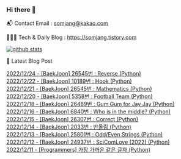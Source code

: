 ### Hi there 👋

📬  Contact Email : somjang@kakao.com

👨🏻‍💻  Tech & Daily Blog : https://somjang.tistory.com

[![github stats](https://github-readme-stats.vercel.app/api?username=SOMJANG&show_icons=true&hide_border=False)](https://somjang.tistory.com)

🤩 Latest Blog Post

[2022/12/24 - [BaekJoon] 26545번 : Reverse (Python)](https://somjang.tistory.com/entry/BaekJoon-26545%EB%B2%88-Reverse-Python) <br>
[2022/12/22 - [BaekJoon] 10189번 : Hook (Python)](https://somjang.tistory.com/entry/BaekJoon-10189%EB%B2%88-Hook-Python) <br>
[2022/12/21 - [BaekJoon] 26545번 : Mathematics (Python)](https://somjang.tistory.com/entry/BaekJoon-26545%EB%B2%88-Mathematics-Python) <br>
[2022/12/20 - [BaekJoon] 5358번 : Football Team (Python)](https://somjang.tistory.com/entry/BaekJoon-5358%EB%B2%88-Football-Team-Python) <br>
[2022/12/18 - [BaekJoon] 26489번 : Gum Gum for Jay Jay (Python)](https://somjang.tistory.com/entry/BaekJoon-26489%EB%B2%88-Gum-Gum-for-Jay-Jay-Python) <br>
[2022/12/16 - [BaekJoon] 6840번 : Who is in the middle? (Python)](https://somjang.tistory.com/entry/BaekJoon-6840%EB%B2%88-Who-is-in-the-middle-Python) <br>
[2022/12/15 - [BaekJoon] 26307번 : Correct (Python)](https://somjang.tistory.com/entry/BaekJoon-26307%EB%B2%88-Correct-Python) <br>
[2022/12/14 - [BaekJoon] 2033번 : 반올림 (Python)](https://somjang.tistory.com/entry/BaekJoon-2033%EB%B2%88-%EB%B0%98%EC%98%AC%EB%A6%BC-Python) <br>
[2022/12/13 - [BaekJoon] 25801번 : Odd/Even Strings (Python)](https://somjang.tistory.com/entry/BaekJoon-25801%EB%B2%88-OddEven-Strings-Python) <br>
[2022/12/12 - [BaekJoon] 24937번 : SciComLove (2022) (Python)](https://somjang.tistory.com/entry/BaekJoon-24937%EB%B2%88-SciComLove-2022-Python) <br>
[2022/12/11 - [Programmers] 가장 가까운 같은 글자 (Python)](https://somjang.tistory.com/entry/Programmers-%EA%B0%80%EC%9E%A5-%EA%B0%80%EA%B9%8C%EC%9A%B4-%EA%B0%99%EC%9D%80-%EA%B8%80%EC%9E%90-Python) <br>
